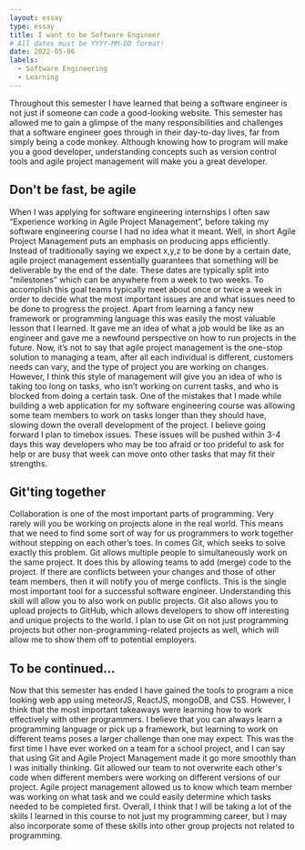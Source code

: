 ```yaml
---
layout: essay
type: essay
title: I want to be Software Engineer
# All dates must be YYYY-MM-DD format!
date: 2022-05-06
labels:
  - Software Engineering
  - Learning
---
```


Throughout this semester I have learned that being a software engineer is not just if someone can code a good-looking website. 
This semester has allowed me to gain a glimpse of the many responsibilities and challenges that a software engineer goes through in their day-to-day lives, 
far from simply being a code monkey. Although knowing how to program will make you a good developer, understanding concepts such as version control 
tools and agile project management will make you a great developer. 

## Don't be fast, be agile

When I was applying for software engineering internships I often saw “Experience working in Agile Project Management”, 
before taking my software engineering course I had no idea what it meant. Well, in short Agile Project Management puts an 
emphasis on producing apps efficiently. Instead of traditionally saying we expect x,y,z to be done by a certain date, 
agile project management essentially guarantees that something will be deliverable by the end of the date. These dates 
are typically split into “milestones” which can be anywhere from a week to two weeks. To accomplish this goal teams typically 
meet about once or twice a week in order to decide what the most important issues are and what issues need to be done to progress 
the project. Apart from learning a fancy new framework or programming language this was easily the most valuable lesson that I learned.
It gave me an idea of what a job would be like as an engineer and gave me a newfound perspective on how to run projects in the future. 
Now, it’s not to say that agile project management is the one-stop solution to managing a team, after all each individual is different, 
customers needs can vary, and the type of project you are working on changes. However, I think this style of management will give you 
an idea of who is taking too long on tasks, who isn’t working on current tasks, and who is blocked from doing a certain task. One of 
the mistakes that I made while building a web application for my software engineering course was allowing some team members to work on 
tasks longer than they should have, slowing down the overall development of the project. I believe going forward I plan to timebox issues. 
These issues will be pushed within 3-4 days this way developers who may be too afraid or too prideful to ask for help or are busy that 
week can move onto other tasks that may fit their strengths.

## Git'ting together

Collaboration is one of the most important parts of programming. Very rarely will you be working on projects alone in the real world. 
This means that we need to find some sort of way for us programmers to work together without stepping on each other’s toes. In comes Git, 
which seeks to solve exactly this problem. Git allows multiple people to simultaneously work on the same project. It does this by allowing 
teams to add (merge) code to the project. If there are conflicts between your changes and those of other team members, then it will notify 
you of merge conflicts. This is the single most important tool for a successful software engineer. Understanding this skill will allow you 
to also work on public projects. Git also allows you to upload projects to GitHub, which allows developers to show off interesting and unique 
projects to the world. I plan to use Git on not just programming projects but other non-programming-related projects as well, which will allow 
me to show them off to potential employers.

## To be continued...
Now that this semester has ended I have gained the tools to program a nice looking web app using meteorJS, ReactJS, mongoDB, and CSS. However, 
I think that the most important takeaways were learning how to work effectively with other programmers. I believe that you can always learn a 
programming language or pick up a framework, but learning to work on different teams poses a larger challenge than one may expect. This was the 
first time I have ever worked on a team for a school project, and I can say that using Git and Agile Project Management made it go more smoothly 
than I was initially thinking. Git allowed our team to not overwrite each other's code when different members were working on different versions 
of our project. Agile project management allowed us to know which team member was working on what task and we could easily determine which tasks 
needed to be completed first. Overall, I think that I will be taking a lot of the skills I learned in this course to not just my programming career,
but I may also incorporate some of these skills into other group projects not related to programming. 






